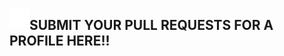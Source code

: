 <img align="left" width="32" height="32" src="https://raw.githubusercontent.com/MagmaRat-Studios/Community/main/ADMINS%20ONLY/GitHub-Mark-Light-32px.png"><h2>SUBMIT YOUR PULL REQUESTS FOR A PROFILE HERE!!<h2>
